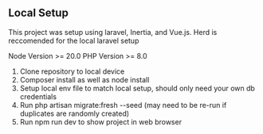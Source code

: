 ## Local Setup

This project was setup using laravel, Inertia, and Vue.js. Herd is reccomended for the local laravel setup

Node Version >= 20.0
PHP Version >= 8.0

1. Clone repository to local device
2. Composer install as well as node install
3. Setup local env file to match local setup, should only need your own db credentials
4. Run php artisan migrate:fresh --seed (may need to be re-run if duplicates are randomly created)
5. Run npm run dev to show project in web browser
